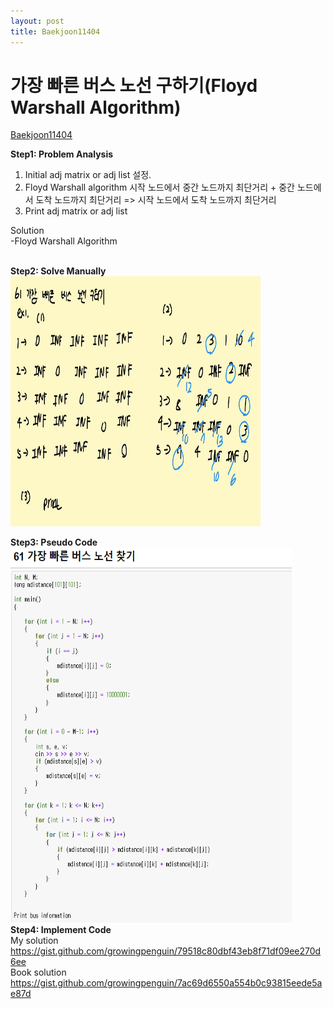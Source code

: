 ```yaml
---
layout: post
title: Baekjoon11404
---
```


# 가장 빠른 버스 노선 구하기(Floyd Warshall Algorithm) #
[Baekjoon11404](https://www.acmicpc.net/problem/11404)

**Step1: Problem Analysis**<br/>
1. Initial adj matrix or adj list 설정. <br/>
2. Floyd Warshall algorithm 시작 노드에서 중간 노드까지 최단거리 + 중간 노드에서 도착 노드까지 최단거리 => 시작 노드에서 도착 노드까지 최단거리 <br/>
3. Print adj matrix or adj list  <br/>
  
Solution<br/>
-Floyd Warshall Algorithm<br/>
<br/>

**Step2: Solve Manually**<br/>
<img src="/_images/Baek11404_1.jpg" width="400" height="400">

**Step3: Pseudo Code**<br/>
<img src="/_images/Baek11404_2.png" width="450" height="600">
<br/>
**Step4: Implement Code** <br/> 
My solution <br/>
https://gist.github.com/growingpenguin/79518c80dbf43eb8f71df09ee270d6ee <br/>
Book solution <br/>
https://gist.github.com/growingpenguin/7ac69d6550a554b0c93815eede5ae87d
